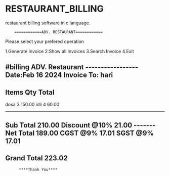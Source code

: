# RESTAURANT_BILLING
restaurant billing software in c language. 

        ============ADV. RESTAURANT============

Please select your prefered operation

1.Generate Invoice
2.Show all Invoices
3.Search Invoice
4.Exit

#billing 
            ADV. Restaurant
           -----------------
Date:Feb 16 2024
Invoice To: hari
---------------------------------------
Items           Qty             Total
---------------------------------------

dosa            3               150.00
idli            4               60.00

---------------------------------------
Sub Total                       210.00
Discount @10%                   21.00
                                -------
Net Total                       189.00
CGST @9%                        17.01
SGST @9%                        17.01
---------------------------------------
Grand Total                     223.02
---------------------------------------
          ****Thank You****
